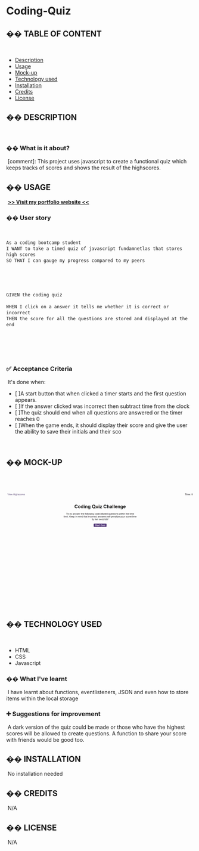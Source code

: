 # Coding-Quiz

## �� TABLE OF CONTENT
​
- [Description](#-description)
- [Usage](#-usage)
- [Mock-up](#-mock-up)
- [Technology used](#-technology-used)
- [Installation](#-installation)
- [Credits](#-credits)
- [License](#-license)
​
## �� DESCRIPTION
​
### �� What is it about?
​
[comment]: This project uses javascript to create a functional quiz which keeps tracks of scores and shows the result of the highscores.
​
## �� USAGE
​
[**>> Visit my portfolio website <<**](https://github.com/khans0)
​
### �� User story
​
```
As a coding bootcamp student
I WANT to take a timed quiz of javascript fundamnetlas that stores high scores
SO THAT I can gauge my progress compared to my peers
```
​

​
```
GIVEN the coding quiz
​
WHEN I click on a answer it tells me whether it is correct or incorrect 
THEN the score for all the questions are stored and displayed at the end
​
```
​

​
### ✅ Acceptance Criteria
​
It's done when:
​
- [ ]A start button that when clicked a timer starts and the first question appears.
- [ ]If the answer clicked was incorrect then subtract time from the clock
- [ ]The quiz should end when all questions are answered or the timer reaches 0
- [ ]When the game ends, it should display their score and give the user the ability to save their initials and their sco

​
## �� MOCK-UP
​

​
![Gif of deployed site](./assets/images/Coding%20Quiz.gif)
​

​
## �� TECHNOLOGY USED
​
- HTML
- CSS
- Javascript
​
### �� What I've learnt
​
I have learnt about functions, eventlisteners, JSON and even how to store items within the local storage
​
### ➕ Suggestions for improvement
​
A dark version of the quiz could be made or those who have the highest scores will be allowed to create questions. A function to share your score with friends would be good too. 
​
## �� INSTALLATION
​
No installation needed
​
## �� CREDITS
​
N/A
​
## �� LICENSE
​
N/A

